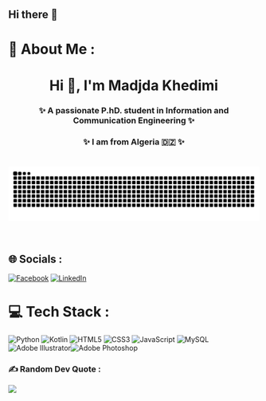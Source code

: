 ## Hi there 👋
# 💫 About Me :
<h1 align="center">Hi 👋, I'm Madjda Khedimi</h1><h3 align="center"> ✨ A passionate P.hD. student in Information and Communication Engineering ✨ </h3><h3 align="center"> ✨ I am from Algeria 🇩🇿 ✨ </h3><h3 href="https://developer.android.com" align="center" target="_blank" rel="noreferrer">
  </h3><p align="center"><br> <img src="https://raw.githubusercontent.com/shahradelahi/shahradelahi/output/github-contribution-grid-snake-dark.svg#gh-dark-mode-only" alt="GitHub Contribution Snake" /><br></p><br>

    
## 🌐 Socials :
[![Facebook](https://img.shields.io/badge/Facebook-%231877F2.svg?logo=Facebook&logoColor=white)](https://www.facebook.com/madjdakhedimi) [![LinkedIn](https://img.shields.io/badge/LinkedIn-%230077B5.svg?logo=linkedin&logoColor=white)](https://www.linkedin.com/in/madjda-khedimi-336154162/) 

# 💻 Tech Stack :
  ![Python](https://img.shields.io/badge/python-3670A0?style=for-the-badge&logo=python&logoColor=ffdd54) ![Kotlin](https://img.shields.io/badge/kotlin-%237F52FF.svg?style=for-the-badge&logo=kotlin&logoColor=white) ![HTML5](https://img.shields.io/badge/html5-%23E34F26.svg?style=for-the-badge&logo=html5&logoColor=white) ![CSS3](https://img.shields.io/badge/css3-%231572B6.svg?style=for-the-badge&logo=css3&logoColor=white) ![JavaScript](https://img.shields.io/badge/javascript-%23323330.svg?style=for-the-badge&logo=javascript&logoColor=%23F7DF1E) ![MySQL](https://img.shields.io/badge/mysql-4479A1.svg?style=for-the-badge&logo=mysql&logoColor=white) ![Adobe Illustrator](https://img.shields.io/badge/adobe%20illustrator-%23FF9A00.svg?style=for-the-badge&logo=adobe%20illustrator&logoColor=white)![Adobe Photoshop](https://img.shields.io/badge/adobe%20photoshop-%2331A8FF.svg?style=for-the-badge&logo=adobe%20photoshop&logoColor=white)

### ✍️ Random Dev Quote :
![](https://quotes-github-readme.vercel.app/api?type=horizontal&theme=radical)
